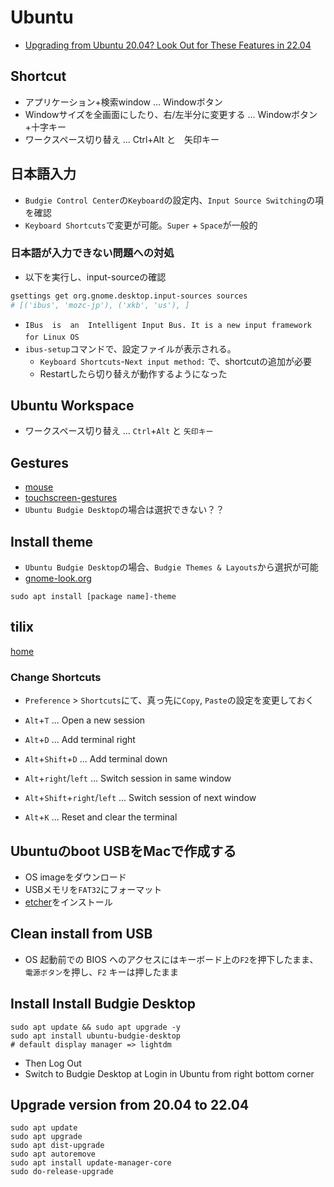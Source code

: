 # Ubuntu

- [Upgrading from Ubuntu 20.04? Look Out for These Features in 22.04](https://www.omgubuntu.co.uk/2022/04/ubuntu-22-04-lts-20-key-changes)

## Shortcut
- アプリケーション+検索window ... Windowボタン
- Windowサイズを全画面にしたり、右/左半分に変更する ... Windowボタン+十字キー
- ワークスペース切り替え ... Ctrl+Alt と　矢印キー

## 日本語入力
- `Budgie Control Center`の`Keyboard`の設定内、`Input Source Switching`の項を確認
- `Keyboard Shortcuts`で変更が可能。`Super` + `Space`が一般的

### 日本語が入力できない問題への対処
- 以下を実行し、input-sourceの確認
```bash
gsettings get org.gnome.desktop.input-sources sources
# [('ibus', 'mozc-jp'), ('xkb', 'us'), ]
```

- `IBus  is  an  Intelligent Input Bus. It is a new input framework for Linux OS`　
- `ibus-setup`コマンドで、設定ファイルが表示される。
  - `Keyboard Shortcuts`-`Next input method:` で、shortcutの追加が必要
  - Restartしたら切り替えが動作するようになった


## Ubuntu Workspace
- ワークスペース切り替え ... `Ctrl`+`Alt` と `矢印キー`

## Gestures
- [mouse](https://help.ubuntu.com/stable/ubuntu-help/mouse.html.en)
- [touchscreen-gestures](https://help.ubuntu.com/stable/ubuntu-help/touchscreen-gestures.html.en)
- `Ubuntu Budgie Desktop`の場合は選択できない？？

## Install theme
- `Ubuntu Budgie Desktop`の場合、`Budgie Themes & Layouts`から選択が可能
- [gnome-look.org](https://www.gnome-look.org/browse?cat=135&ord=rating)

```
sudo apt install [package name]-theme
```

## tilix
[home](https://gnunn1.github.io/tilix-web/manual/)

### Change Shortcuts
- `Preference` > `Shortcuts`にて、真っ先に`Copy`, `Paste`の設定を変更しておく

- `Alt`+`T` ... Open a new session
- `Alt`+`D` ... Add terminal right
- `Alt`+`Shift`+`D` ... Add terminal down
- `Alt`+`right`/`left` ... Switch session in same window
- `Alt`+`Shift`+`right`/`left` ... Switch session of next window
- `Alt`+`K` ... Reset and clear the terminal


## Ubuntuのboot USBをMacで作成する
- OS imageをダウンロード
- USBメモリを`FAT32`にフォーマット
- [etcher](https://www.balena.io/etcher/)をインストール

## Clean install from USB
- OS 起動前での BIOS へのアクセスにはキーボード上の`F2`を押下したまま、`電源ボタン`を押し、`F2` キーは押したまま


## Install Install Budgie Desktop 
```
sudo apt update && sudo apt upgrade -y
sudo apt install ubuntu-budgie-desktop
# default display manager => lightdm
```
- Then Log Out 
- Switch to Budgie Desktop at Login in Ubuntu from right bottom corner

## Upgrade version from 20.04 to 22.04
```
sudo apt update 
sudo apt upgrade
sudo apt dist-upgrade
sudo apt autoremove
sudo apt install update-manager-core
sudo do-release-upgrade 
```
